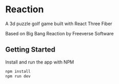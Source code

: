 # Reaction
A 3d puzzle golf game built with React Three Fiber

Based on Big Bang Reaction by Freeverse Software

## Getting Started

Install and run the app with NPM

```bash
npm install
npm run dev
```
